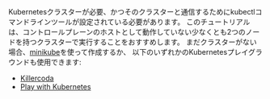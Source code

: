 Kubernetesクラスターが必要、かつそのクラスターと通信するためにkubectlコマンドラインツールが設定されている必要があります。
このチュートリアルは、コントロールプレーンのホストとして動作していない少なくとも2つのノードを持つクラスターで実行することをおすすめします。
まだクラスターがない場合、[minikube](https://minikube.sigs.k8s.io/docs/tutorials/multi_node/)を使って作成するか、
以下のいずれかのKubernetesプレイグラウンドも使用できます:

* [Killercoda](https://killercoda.com/playgrounds/scenario/kubernetes)
* [Play with Kubernetes](http://labs.play-with-k8s.com/)
